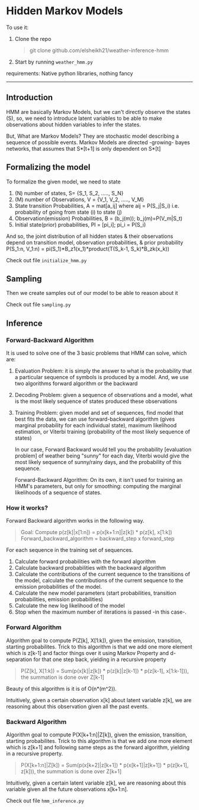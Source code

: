 # Hidden Markov Models

To use it:

1. Clone the repo

   > git clone github.com/elsheikh21/weather-inference-hmm

2. Start by running `weather_hmm.py`

requirements: Native python libraries, nothing fancy

---

## Introduction

HMM are basically Markov Models, but we can't directly observe the states (S),
so, we need to introduce latent variables to be able to make observations about hidden variables to infer the states.

But, What are Markov Models? They are stochastic model describing a sequence of possible events.
Markov Models are directed -growing- bayes networks, that assumes that S*[t+1] is only dependent on S*[t]

## Formalizing the model

To formalize the given model, we need to state

1. (N) number of states, S= {S_1, S_2, ....., S_N}
2. (M) number of Observations, V = {V_1, V_2, ....., V_M}
3. State transition Probabilities, A = mat[a_ij] where aij = P(S_j|S_i)
   i.e. probability of going from state (i) to state (j)
4. Observation(emission) Probabilities, B = (b_j(m)); b_j(m)=P(V_m|S_t)
5. Initial state(prior) probabilities, PI = [pi_i]; pi_i = P(S_i)

And so, the joint distribution of all hidden states & their observations
depend on transition model, observation probabilities, & prior probability
P(S_1:n, V_1:n) = pi(S_1)*B_z1(x_1)*product(T(S_k-1, S_k)\*B_zk(x_k))

Check out file `initialize_hmm.py`

## Sampling

Then we create samples out of our model to be able to reason about it

Check out file `sampling.py`

## Inference

### Forward-Backward Algorithm

It is used to solve one of the 3 basic problems that HMM can solve, which are:

1. Evaluation Problem: it is simply the answer to what is the probability
   that a particular sequence of symbols is produced by a model. And,
   we use two algorithms forward algorithm or the backward

2. Decoding Problem: given a sequence of observations and a model,
   what is the most likely sequence of states produced these observations

3. Training Problem: given model and set of sequences, find model that best
   fits the data, we can use forward-backward algorithm
   (gives marginal probability for each individual state),
   maximum likelihood estimation,
   or Viterbi training (probability of the most likely sequence of states)

   In our case, Forward Backward would tell you the probability [evaluation problem]
   of weather being "sunny" for each day, Viterbi would give the most likely sequence
   of sunny/rainy days, and the probability of this sequence.

   Forward-Backward Algorithm: On its own, it isn't used for training an
   HMM's parameters, but only for smoothing: computing
   the marginal likelihoods of a sequence of states.

### How it works?

Forward Backward algorithm works in the following way.

> Goal: Compute p(z[k]|x[1:n]) = p(x[k+1:n]|z[k]) \* p(z[k], x[1:k])
> Forward_backward_algorithm = backward_step x forward_step

For each sequence in the training set of sequences.

1.  Calculate forward probabilities with the forward algorithm
2.  Calculate backward probabilities with the backward algorithm
3.  Calculate the contributions of the current sequence to the
    transitions of the model, calculate the contributions of the current
    sequence to the emission probabilities of the model.
4.  Calculate the new model parameters (start probabilities,
    transition probabilities, emission probabilities)
5.  Calculate the new log likelihood of the model
6.  Stop when the maximum number of iterations is passed -in this case-.

### Forward Algorithm

Algorithm goal to compute P(Z[k], X[1:k]), given the emission, transition,
starting probabilites. Trick to this algorithm is that we add one more
element which is z[k-1] and factor things over it using Markov Property
and d-separation for that one step back, yielding in a recursive property

> P(Z[k], X[1:k]) = Sum(p(x[k]|z[k]) \* p(z[k]|z[k-1]) \* p(z[k-1], x[1:k-1])),
> the summation is done over Z[k-1]

Beauty of this algorithm is it is of O(n\*(m^2)).

Intuitively, given a certain observation x[k] about latent variable z[k],
we are reasoning about this observation given all the past events.

### Backward Algorithm

Algorithm goal to compute P(X[k+1:n]|Z[k]), given the emission, transition,
starting probabilites. Trick to this algorithm is that we add one more
element which is z[k+1] and following same steps as the forward algorithm,
yielding in a recursive property.

> P(X[k+1:n]|Z[k]) = Sum(p(x[k+2]|z[k+1]) \* p(x[k+1]|z[k+1]) \* p(z[k+1], z[k])),
> the summation is done over Z[k+1]

Intuitively, given a certain latent variable z[k],
we are reasoning about this variable given all the future observations x[k+1:n].

Check out file `hmm_inference.py`
